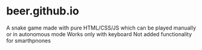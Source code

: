 # beer.github.io
A snake game made with pure HTML/CSS/JS which can be played manually or in autonomous mode
Works only with keyboard
Not added functionality for smarthpnones

